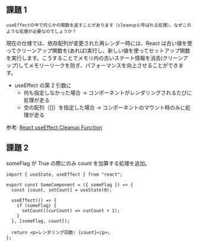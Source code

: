 ## 課題 1

`useEffectの中で何らかの関数を返すことがあります（cleanupと呼ばれる処理）。なぜこのような処理が必要なのでしょうか？`

現在の仕様では、依存配列が変更された再レンダー時には、React は古い値を使ってクリーンアップ関数を(あれば)実行し、新しい値を使ってセットアップ関数を実行します。こうすることでメモリ内の古いステート情報を消去(クリーンアップ)してメモリーリークを防ぎ、パフォーマンスを向上させることができます。

- useEffect の第 2 引数に
  - 何も指定しなかった場合 -> コンポーネントがレンダリングされるたびに処理が走る
  - 空の配列（[]）を指定した場合 -> コンポーネントのマウント時のみに処理が走る

参考: [React useEffect Cleanup Function](https://refine.dev/blog/useeffect-cleanup/#introduction)

## 課題 2

someFlag が True の際にのみ count を加算する処理を追加。

```
import { useState, useEffect } from "react";

export const SomeComponent = ({ someFlag }) => {
  const [count, setCount] = useState(0);

  useEffect(() => {
    if (someFlag) {
      setCount((curCount) => curCount + 1);
    }
  }, [someFlag, count]);

  return <p>レンダリング回数: {count}</p>;
};
```
